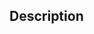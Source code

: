 <!--

    Please do NOT open a feature request unless you are willing to do
    some work to make it happen.

    Feeder is Free Software - which means you have the power to change
    it to make it better *for you*.

    It is NOT a charity project where the author writes code because
    you ask him to.

    Essentially, if you open a feature request, I expect you to follow
    it up with a patch to implement the feature.

-->

## Description

<!-- Explain what you think would make the app better -->

